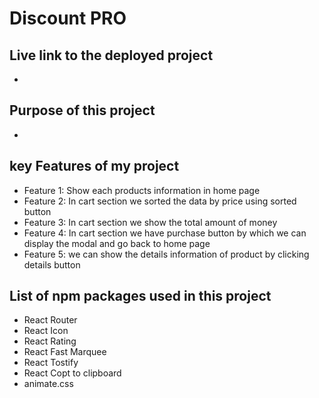# Discount PRO 

## Live link to the deployed project
- 

## Purpose of this project 
- 

## key Features of my project
- Feature 1: Show each products information in home page
- Feature 2: In cart section we sorted the data by price using sorted button
- Feature 3: In cart section we show the total amount of money
- Feature 4: In cart section we have purchase button by which we can display the modal and go back to home page
- Feature 5: we can show the details information of product by clicking details button

## List of npm packages used in this project 
- React Router
- React Icon
- React Rating 
- React Fast Marquee
- React Tostify
- React Copt to clipboard
- animate.css


